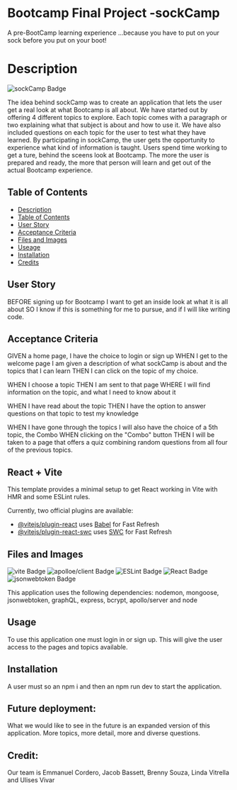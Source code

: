 # Bootcamp Final Project -sockCamp
 A pre-BootCamp learning experience  ...because you have to put on your sock before you put on your boot!

# Description
![sockCamp Badge](https://img.shields.io/badge/sockCamp-green)

The idea behind sockCamp was to create an application that lets the user get a real look at what Bootcamp is all about.  We have started out by offering 4 different topics to explore. Each topic comes with a paragraph or two explaining what that subject is about and how to use it.  We have also included questions on each topic for the user to test what they have learned. By participating in sockCamp, the user gets the opportunity to experience what kind of information is taught.  Users spend time working to get a ture, behind the sceens look at Bootcamp. The more the user is prepared and ready, the more that person will learn and get out of the actual Bootcamp experience.


## Table of Contents
* [Description](#description)
* [Table of Contents](#table-of-contents)
* [User Story](#user-story)
* [Acceptance Criteria](#acceptance-criteria)
* [Files and Images](#files-and-images)
* [Useage](#usage)
* [Installation](#installation)
* [Credits](#credits)

## User Story

BEFORE signing up for Bootcamp
I want to get an inside look at what it is all about
SO I know if this is something for me to pursue, and if I will like writing code.

## Acceptance Criteria

GIVEN a home page, I have the choice to login or sign up
WHEN I get to the welcome page I am given a description of what sockCamp is about and the topics that I can learn
THEN I can click on the topic of my choice.

WHEN I choose a topic
THEN I am sent to that page
WHERE I will find information on the topic, and what I need to know about it

WHEN I have read about the topic
THEN I have the option to answer questions on that topic to test my knowledge

WHEN I have gone through the topics I will also have the choice of a 5th topic, the Combo
WHEN clicking on the "Combo" button
THEN I will be taken to a page that offers a quiz combining random questions from all four of the previous topics.

## React + Vite

This template provides a minimal setup to get React working in Vite with HMR and some ESLint rules.

Currently, two official plugins are available:

- [@vitejs/plugin-react](https://github.com/vitejs/vite-plugin-react/blob/main/packages/plugin-react/README.md) uses [Babel](https://babeljs.io/) for Fast Refresh
- [@vitejs/plugin-react-swc](https://github.com/vitejs/vite-plugin-react-swc) uses [SWC](https://swc.rs/) for Fast Refresh

## Files and Images
![vite Badge](https://img.shields.io/badge/vite-blue)
![apolloe/client Badge](https://img.shields.io/badge/apollo/client-purple)
![ESLint Badge](https://img.shields.io/badge/ESLint-orange)
![React Badge](https://img.shields.io/badge/React-yellow)
![jsonwebtoken Badge](https://img.shields.io/badge/jsonwebtoken-white)

This application uses the following dependencies:
nodemon, mongoose, jsonwebtoken, graphQL, express, bcrypt, apollo/server and node


## Usage

To use this application one must login in or sign up.  This will give the user access to the pages and topics available.  

## Installation

A user must so an npm i  and then an npm run dev to start the application.

## Future deployment: 

What we would like to see in the future is an expanded version of this application.  More topics, more detail, more and diverse questions.

## Credit: 

Our team is Emmanuel Cordero, Jacob Bassett, Brenny Souza, Linda Vitrella and Ulises Vivar